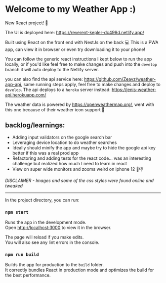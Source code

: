 # Welcome to my Weather App :)

New React project! 🙏

The UI is deployed here: https://reverent-kepler-dc499d.netlify.app/

Built using React on the front end with NestJs on the back 💻
This is a PWA app, can view it in browser or even try downloading it to your phone!

You can follow the generic react instructions I kept below to run the app locally, or if you'd like feel free to make changes and push into the `develop` branch it will auto deploy to the Netlify server.

you can also find the api service here: https://github.com/Zeavz/weather-app-api, same running steps apply, feel free to make changes and deploy to `develop`. The api deploys to a `heroku` server instead: https://jenis-weather-api.herokuapp.com/

The weather data is powered by https://openweathermap.org/, went with this one because of their weather icon support 🦜

## backlog/learnings:
- Adding input validators on the google search bar
- Leveraging device location to do weather searches
- Ideally should minify the app and maybe try to hide the google api key better if this was a real prod app
- Refactoring and adding tests for the react code... was an interesting challenge but realized how much I need to learn in react
- View on super wide monitors and zooms weird on iphone 12 🤔👎

*DISCLAIMER - Images and some of the css styles were found online and tweaked*

---

In the project directory, you can run:

### `npm start`

Runs the app in the development mode.\
Open [http://localhost:3000](http://localhost:3000) to view it in the browser.

The page will reload if you make edits.\
You will also see any lint errors in the console.

### `npm run build`

Builds the app for production to the `build` folder.\
It correctly bundles React in production mode and optimizes the build for the best performance.
